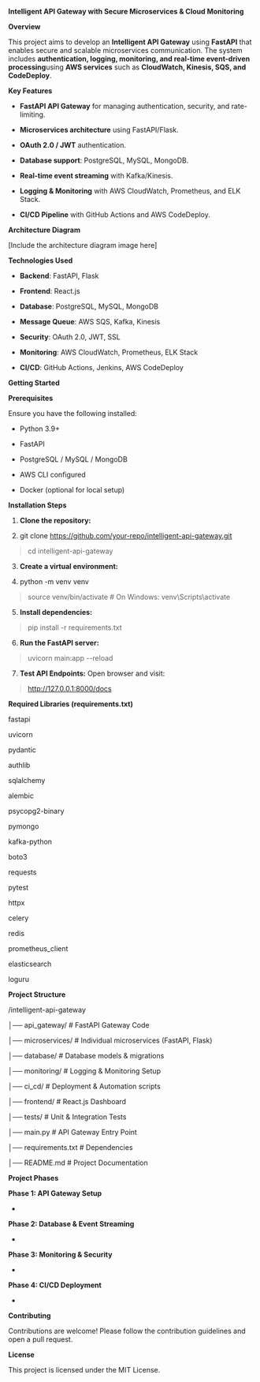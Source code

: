 **Intelligent API Gateway with Secure Microservices & Cloud Monitoring**

**Overview**

This project aims to develop an **Intelligent API
Gateway** using **FastAPI** that enables secure and scalable
microservices communication. The system includes **authentication,
logging, monitoring, and real-time event-driven processing**using **AWS
services** such as **CloudWatch, Kinesis, SQS, and CodeDeploy**.

**Key Features**

- **FastAPI API Gateway** for managing authentication, security, and
  rate-limiting.

- **Microservices architecture** using FastAPI/Flask.

- **OAuth 2.0 / JWT** authentication.

- **Database support**: PostgreSQL, MySQL, MongoDB.

- **Real-time event streaming** with Kafka/Kinesis.

- **Logging & Monitoring** with AWS CloudWatch, Prometheus, and ELK
  Stack.

- **CI/CD Pipeline** with GitHub Actions and AWS CodeDeploy.

**Architecture Diagram**

\[Include the architecture diagram image here\]

**Technologies Used**

- **Backend**: FastAPI, Flask

- **Frontend**: React.js

- **Database**: PostgreSQL, MySQL, MongoDB

- **Message Queue**: AWS SQS, Kafka, Kinesis

- **Security**: OAuth 2.0, JWT, SSL

- **Monitoring**: AWS CloudWatch, Prometheus, ELK Stack

- **CI/CD**: GitHub Actions, Jenkins, AWS CodeDeploy

**Getting Started**

**Prerequisites**

Ensure you have the following installed:

- Python 3.9+

- FastAPI

- PostgreSQL / MySQL / MongoDB

- AWS CLI configured

- Docker (optional for local setup)

**Installation Steps**

1.  **Clone the repository:**

2.  git clone https://github.com/your-repo/intelligent-api-gateway.git

> cd intelligent-api-gateway

3.  **Create a virtual environment:**

4.  python -m venv venv

> source venv/bin/activate \# On Windows: venv\Scripts\activate

5.  **Install dependencies:**

> pip install -r requirements.txt

6.  **Run the FastAPI server:**

> uvicorn main:app \--reload

7.  **Test API Endpoints:** Open browser and visit:

> http://127.0.0.1:8000/docs

**Required Libraries (requirements.txt)**

fastapi

uvicorn

pydantic

authlib

sqlalchemy

alembic

psycopg2-binary

pymongo

kafka-python

boto3

requests

pytest

httpx

celery

redis

prometheus_client

elasticsearch

loguru

**Project Structure**

/intelligent-api-gateway

│── api_gateway/ \# FastAPI Gateway Code

│── microservices/ \# Individual microservices (FastAPI, Flask)

│── database/ \# Database models & migrations

│── monitoring/ \# Logging & Monitoring Setup

│── ci_cd/ \# Deployment & Automation scripts

│── frontend/ \# React.js Dashboard

│── tests/ \# Unit & Integration Tests

│── main.py \# API Gateway Entry Point

│── requirements.txt \# Dependencies

│── README.md \# Project Documentation

**Project Phases**

**Phase 1: API Gateway Setup**

- 

**Phase 2: Database & Event Streaming**

- 

**Phase 3: Monitoring & Security**

- 

**Phase 4: CI/CD Deployment**

- 

**Contributing**

Contributions are welcome! Please follow the contribution guidelines and
open a pull request.

**License**

This project is licensed under the MIT License.
